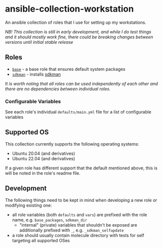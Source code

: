 # ansible-collection-workstation

An ansible collection of roles that I use for setting up my workstations.

_NB! This collection is still in early development, and while I do test things and it should mostly work fine, there could be breaking changes between versions until initial stable release_

## Roles

- [`base`](roles/base) - a base role that ensures default system packages
- [`sdkman`](roles/sdkman) - installs [sdkman](https://sdkman.io/)

_It is worth noting that all roles can be used independently of each other and there are no dependencies between individual roles._

### Configurable Variables

See each role's individual `defaults/main.yml` file for a list of configurable variables

## Supported OS

This collection currently supports the following operating systems:

- Ubuntu 20.04 (and derivatives)
- Ubuntu 22.04 (and derivatives)

If a given role has different support that the default mentioned above, this is will be noted in the role's readme file.

## Development

The following things need to be kept in mind when developing a new role or modifying existing one:

- all role variables (both `defaults` and `vars`) are prefixed with the role name, e.g. `base_packages`, `sdkman_dir`
  - "internal" (private) variables that shouldn't be exposed are additionally prefixed with `_`, e.g. `_sdkman_selfupdate`
- a role should usually contain molecule directory with tests for self targeting all supported OSes

